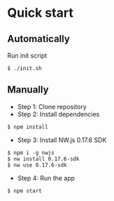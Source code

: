 Quick start
===========

Automatically
-------------

Run init script

```
$ ./init.sh
```

Manually
--------

*   Step 1: Clone repository
*   Step 2: Install dependencies

```
$ npm install
```

*   Step 3: Install NW.js 0.17.6 SDK

```
$ npm i -g nwjs
$ nw install 0.17.6-sdk
$ nw use 0.17.6-sdk
```

*   Step 4: Run the app

```
$ npm start
```
